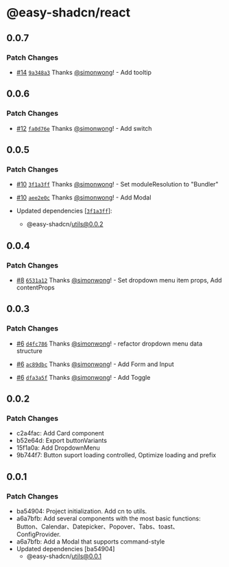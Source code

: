 # @easy-shadcn/react

## 0.0.7

### Patch Changes

- [#14](https://github.com/simonwong/easy-shadcn/pull/14) [`9a348a3`](https://github.com/simonwong/easy-shadcn/commit/9a348a3c05735a7315694570f4878243205a7f55) Thanks [@simonwong](https://github.com/simonwong)! - Add tooltip

## 0.0.6

### Patch Changes

- [#12](https://github.com/simonwong/easy-shadcn/pull/12) [`fa0d76e`](https://github.com/simonwong/easy-shadcn/commit/fa0d76e70439edcac69969dc0a6e68285f7895cf) Thanks [@simonwong](https://github.com/simonwong)! - Add switch

## 0.0.5

### Patch Changes

- [#10](https://github.com/simonwong/easy-shadcn/pull/10) [`3f1a3ff`](https://github.com/simonwong/easy-shadcn/commit/3f1a3ff9477482e437a3e9e7c13ffe51b663e3e5) Thanks [@simonwong](https://github.com/simonwong)! - Set moduleResolution to "Bundler"

- [#10](https://github.com/simonwong/easy-shadcn/pull/10) [`aee2e0c`](https://github.com/simonwong/easy-shadcn/commit/aee2e0ca9222cb74c9612bbe46e5fc6e84d2f2b5) Thanks [@simonwong](https://github.com/simonwong)! - Add Modal

- Updated dependencies [[`3f1a3ff`](https://github.com/simonwong/easy-shadcn/commit/3f1a3ff9477482e437a3e9e7c13ffe51b663e3e5)]:
  - @easy-shadcn/utils@0.0.2

## 0.0.4

### Patch Changes

- [#8](https://github.com/simonwong/easy-shadcn/pull/8) [`6531a12`](https://github.com/simonwong/easy-shadcn/commit/6531a126387179a0f6fb5955f7eead297bc77077) Thanks [@simonwong](https://github.com/simonwong)! - Set dropdown menu item props, Add contentProps

## 0.0.3

### Patch Changes

- [#6](https://github.com/simonwong/easy-shadcn/pull/6) [`d4fc786`](https://github.com/simonwong/easy-shadcn/commit/d4fc786ae90ab9c84acc2d4add92c9367b4953c3) Thanks [@simonwong](https://github.com/simonwong)! - refactor dropdown menu data structure

- [#6](https://github.com/simonwong/easy-shadcn/pull/6) [`ac89dbc`](https://github.com/simonwong/easy-shadcn/commit/ac89dbca963ccb18b021a42c1ae83dfda939c805) Thanks [@simonwong](https://github.com/simonwong)! - Add Form and Input

- [#6](https://github.com/simonwong/easy-shadcn/pull/6) [`dfa3a5f`](https://github.com/simonwong/easy-shadcn/commit/dfa3a5f62477d21bc40b694c353c92736c80d665) Thanks [@simonwong](https://github.com/simonwong)! - Add Toggle

## 0.0.2

### Patch Changes

- c2a4fac: Add Card component
- b52e64d: Export buttonVariants
- 15f1a0a: Add DropdownMenu
- 9b744f7: Button suport loading controlled, Optimize loading and prefix

## 0.0.1

### Patch Changes

- ba54904: Project initialization. Add cn to utils.
- a6a7bfb: Add several components with the most basic functions: Button、Calendar、Datepicker、Popover、Tabs、toast、ConfigProvider.
- a6a7bfb: Add a Modal that supports command-style
- Updated dependencies [ba54904]
  - @easy-shadcn/utils@0.0.1

